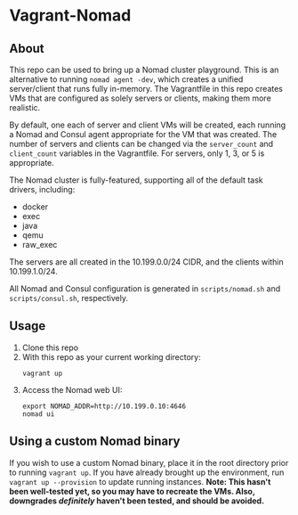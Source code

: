 # Vagrant-Nomad

## About

This repo can be used to bring up a Nomad cluster playground. This is an
alternative to running `nomad agent -dev`, which creates a unified
server/client that runs fully in-memory. The Vagrantfile in this repo creates
VMs that are configured as solely servers or clients, making them more realistic.

By default, one each of server and client VMs will be created, each running a Nomad and
Consul agent appropriate for the VM that was created. The number of servers and
clients can be changed via the `server_count` and `client_count` variables in
the Vagrantfile. For servers, only 1, 3, or 5 is appropriate.

The Nomad cluster is fully-featured, supporting all of the default task
drivers, including:
* docker
* exec
* java
* qemu
* raw_exec

The servers are all created in the 10.199.0.0/24 CIDR, and the clients within 10.199.1.0/24.

All Nomad and Consul configuration is generated in `scripts/nomad.sh` and
`scripts/consul.sh`, respectively.

## Usage

1. Clone this repo
1. With this repo as your current working directory:
    ```
    vagrant up
    ```
1. Access the Nomad web UI:
    ```
    export NOMAD_ADDR=http://10.199.0.10:4646
    nomad ui
    ```

## Using a custom Nomad binary

If you wish to use a custom Nomad binary, place it in the root directory prior
to running `vagrant up`. If you have already brought up the environment, run
`vagrant up --provision` to update running instances. **Note: This hasn't been
well-tested yet, so you may have to recreate the VMs. Also, downgrades
_definitely_ haven't been tested, and should be avoided.**